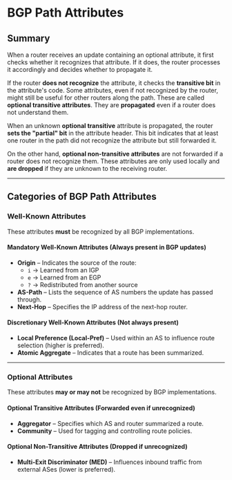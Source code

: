 # BGP Path Attributes  

## Summary  

When a router receives an update containing an optional attribute, it first checks whether it recognizes that attribute. If it does, the router processes it accordingly and decides whether to propagate it.  

If the router **does not recognize** the attribute, it checks the **transitive bit** in the attribute's code. Some attributes, even if not recognized by the router, might still be useful for other routers along the path. These are called **optional transitive attributes**. They are **propagated** even if a router does not understand them.  

When an unknown **optional transitive** attribute is propagated, the router **sets the "partial" bit** in the attribute header. This bit indicates that at least one router in the path did not recognize the attribute but still forwarded it.  

On the other hand, **optional non-transitive attributes** are not forwarded if a router does not recognize them. These attributes are only used locally and **are dropped** if they are unknown to the receiving router.  

---

## Categories of BGP Path Attributes  

### **Well-Known Attributes**  
These attributes **must** be recognized by all BGP implementations.  

#### **Mandatory Well-Known Attributes** (Always present in BGP updates)  
- **Origin** – Indicates the source of the route:  
  - `i` → Learned from an IGP  
  - `e` → Learned from an EGP  
  - `?` → Redistributed from another source  
- **AS-Path** – Lists the sequence of AS numbers the update has passed through.  
- **Next-Hop** – Specifies the IP address of the next-hop router.  

#### **Discretionary Well-Known Attributes** (Not always present)  
- **Local Preference (Local-Pref)** – Used within an AS to influence route selection (higher is preferred).  
- **Atomic Aggregate** – Indicates that a route has been summarized.  

---

### **Optional Attributes**  
These attributes **may or may not** be recognized by BGP implementations.  

#### **Optional Transitive Attributes** (Forwarded even if unrecognized)  
- **Aggregator** – Specifies which AS and router summarized a route.  
- **Community** – Used for tagging and controlling route policies.  

#### **Optional Non-Transitive Attributes** (Dropped if unrecognized)  
- **Multi-Exit Discriminator (MED)** – Influences inbound traffic from external ASes (lower is preferred).  

